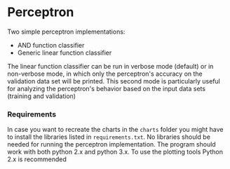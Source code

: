 # Perceptron

Two simple perceptron implementations:

- AND function classifier
- Generic linear function classifier

The linear function classifier can be run in verbose mode (default) or in non-verbose mode, in which only the perceptron's accuracy on the validation data set will be printed. This second mode is particularly useful for analyzing the perceptron's behavior based on the input data sets (training and validation)

### Requirements

In case you want to recreate the charts in the `charts` folder you might have to install the libraries listed in `requirements.txt`. No libraries should be needed for running the perceptron implementation. The program should work with both python 2.x and python 3.x. To use the plotting tools Python 2.x is recommended